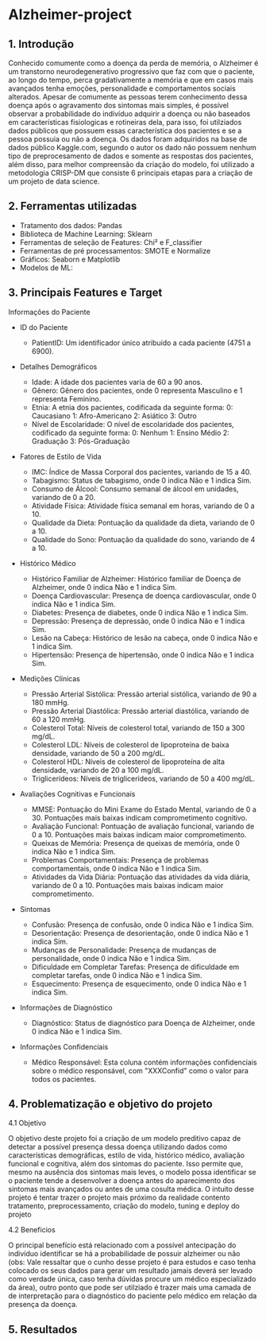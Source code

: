 # Alzheimer-project
## 1. Introdução

  Conhecido comumente como a doença da perda de memória, o Alzheimer é um transtorno neurodegenerativo progressivo que faz com que o paciente, ao longo do tempo, perca gradativamente a memória e que em casos mais avançados tenha emoções, personalidade e comportamentos sociais alterados. Apesar de comumente as pessoas terem conhecimento dessa doença após o agravamento dos sintomas mais simples, é possível observar a probabilidade do indivíduo adquirir a doença ou não baseados em características fisiologicas e rotineiras dela, para isso, foi utilziados dados públicos que possuem essas característica dos pacientes e se a pessoa possuia ou não a doença. 
Os dados foram adquiridos na base de dados público Kaggle.com, segundo o autor os dado não possuem nenhum tipo de preprocesamento de dados e somente as respostas dos pacientes, além disso, para melhor compreensão da criação do modelo, foi utilizado a metodologia CRISP-DM que consiste 6 principais etapas para a criação de um projeto de data science.


## 2. Ferramentas utilizadas
  - Tratamento dos dados: Pandas
  - Biblioteca de Machine Learning: Sklearn
  - Ferramentas de seleção de Features: Chi² e F_classifier 
  - Ferramentas de pré processamentos: SMOTE e Normalize
  - Gráficos: Seaborn e Matplotlib
  - Modelos de ML:
 
## 3. Principais Features e Target
Informações do Paciente
- ID do Paciente
    - PatientID: Um identificador único atribuído a cada paciente (4751 a 6900).

- Detalhes Demográficos

    - Idade: A idade dos pacientes varia de 60 a 90 anos.
    - Gênero: Gênero dos pacientes, onde 0 representa Masculino e 1 representa Feminino.
    - Etnia: A etnia dos pacientes, codificada da seguinte forma:
        0: Caucasiano
        1: Afro-Americano
        2: Asiático
        3: Outro
    - Nível de Escolaridade: O nível de escolaridade dos pacientes, codificado da seguinte forma:
        0: Nenhum
        1: Ensino Médio
        2: Graduação
        3: Pós-Graduação

- Fatores de Estilo de Vida

    - IMC: Índice de Massa Corporal dos pacientes, variando de 15 a 40.
    - Tabagismo: Status de tabagismo, onde 0 indica Não e 1 indica Sim.
    - Consumo de Álcool: Consumo semanal de álcool em unidades, variando de 0 a 20.
    - Atividade Física: Atividade física semanal em horas, variando de 0 a 10.
    - Qualidade da Dieta: Pontuação da qualidade da dieta, variando de 0 a 10.
    - Qualidade do Sono: Pontuação da qualidade do sono, variando de 4 a 10.

- Histórico Médico

    - Histórico Familiar de Alzheimer: Histórico familiar de Doença de Alzheimer, onde 0 indica Não e 1 indica Sim.
    - Doença Cardiovascular: Presença de doença cardiovascular, onde 0 indica Não e 1 indica Sim.
    - Diabetes: Presença de diabetes, onde 0 indica Não e 1 indica Sim.
    - Depressão: Presença de depressão, onde 0 indica Não e 1 indica Sim.
    - Lesão na Cabeça: Histórico de lesão na cabeça, onde 0 indica Não e 1 indica Sim.
    - Hipertensão: Presença de hipertensão, onde 0 indica Não e 1 indica Sim.

- Medições Clínicas

    - Pressão Arterial Sistólica: Pressão arterial sistólica, variando de 90 a 180 mmHg.
    - Pressão Arterial Diastólica: Pressão arterial diastólica, variando de 60 a 120 mmHg.
    - Colesterol Total: Níveis de colesterol total, variando de 150 a 300 mg/dL.
    - Colesterol LDL: Níveis de colesterol de lipoproteína de baixa densidade, variando de 50 a 200 mg/dL.
    - Colesterol HDL: Níveis de colesterol de lipoproteína de alta densidade, variando de 20 a 100 mg/dL.
    - Triglicerídeos: Níveis de triglicerídeos, variando de 50 a 400 mg/dL.

- Avaliações Cognitivas e Funcionais

    - MMSE: Pontuação do Mini Exame do Estado Mental, variando de 0 a 30. Pontuações mais baixas indicam comprometimento cognitivo.
    - Avaliação Funcional: Pontuação de avaliação funcional, variando de 0 a 10. Pontuações mais baixas indicam maior comprometimento.
    - Queixas de Memória: Presença de queixas de memória, onde 0 indica Não e 1 indica Sim.
    - Problemas Comportamentais: Presença de problemas comportamentais, onde 0 indica Não e 1 indica Sim.
    - Atividades da Vida Diária: Pontuação das atividades da vida diária, variando de 0 a 10. Pontuações mais baixas indicam maior comprometimento.

- Sintomas

    - Confusão: Presença de confusão, onde 0 indica Não e 1 indica Sim.
    - Desorientação: Presença de desorientação, onde 0 indica Não e 1 indica Sim.
    - Mudanças de Personalidade: Presença de mudanças de personalidade, onde 0 indica Não e 1 indica Sim.
    - Dificuldade em Completar Tarefas: Presença de dificuldade em completar tarefas, onde 0 indica Não e 1 indica Sim.
    - Esquecimento: Presença de esquecimento, onde 0 indica Não e 1 indica Sim.

- Informações de Diagnóstico

    - Diagnóstico: Status de diagnóstico para Doença de Alzheimer, onde 0 indica Não e 1 indica Sim.

- Informações Confidenciais

    - Médico Responsável: Esta coluna contém informações confidenciais sobre o médico responsável, com "XXXConfid" como o valor para todos os pacientes.
 
## 4. Problematização e objetivo do projeto
4.1 Objetivo

  O objetivo deste projeto foi a criação de um modelo preditivo capaz de detectar a possível presença dessa doença utilizando dados como características demográficas, estilo de vida, histórico médico, avaliação funcional e cognitiva, além dos sintomas do paciente. Isso permite que, mesmo na ausência dos sintomas mais leves, o modelo possa identificar se o paciente tende a desenvolver a doença antes do aparecimento dos sintomas mais avançados ou antes de uma cosulta médica.
  O intuito desse projeto é tentar trazer o projeto mais próximo da realidade contento tratamento, preprocessamento, criação do modelo, tuning e deploy do projeto

4.2 Beneficios

  O principal benefício está relacionado com a possível antecipação do indivíduo identificar se há a probabilidade de possuir alzheimer ou não (obs: Vale ressaltar que o cunho desse projeto é para estudos e caso tenha colocado os seus dados para gerar um resultado jamais deverá ser levado como verdade única, caso tenha dúvidas procure um médico especializado da área), outro ponto que pode ser utilziado é trazer mais uma camada de de interpretação para o diagnóstico do paciente pelo médico em relação da presença da doença.

## 5. Resultados

